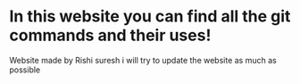 # In this website you can find all the git commands and their uses!
Website made by Rishi suresh
i will try to update the website as much as possible
